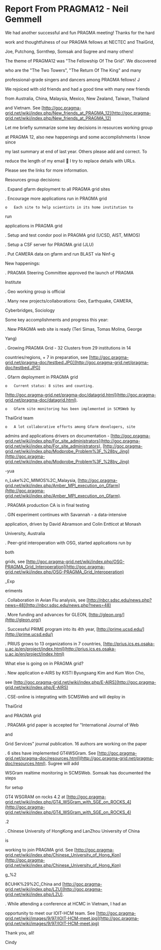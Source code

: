# Report From PRAGMA12 - Neil Gemmell

We had another successful and fun PRAGMA meeting! Thanks for the hard

work and thoughtfulness of our PRAGMA fellows at NECTEC and ThaiGrid,

Joe, Putchong, Sornthep, Somsak and Sugree and many others! 

The theme of PRAGMA12 was "The Fellowship Of The Grid". We discovered

who are the "The Two Towers", "The Return Of The King" and many

professional-grade singers and dancers among PRAGMA fellows! J

We rejoiced with old friends and had a good time with many new friends

from Australia, China, Malaysia, Mexico, New Zealand, Taiwan, Thailand

and Vietnam. See
[http://goc.pragma-grid.net/wiki/index.php/New_friends_at_PRAGMA_12](http://goc.pragma-grid.net/wiki/index.php/New_friends_at_PRAGMA_12) 

Let me briefly summarize some key decisions in resources working group

at PRAGMA 12, also new happenings and some accomplishments I know since

my last summary at end of last year. Others please add and correct. To

reduce the length of my email  🙂  I try to replace details with URLs.

Please see the links for more information.

Resources group decisions:

.	Expand gfarm deployment to all PRAGMA grid sites

.	Encourage more applications run in PRAGMA grid

	o	Each site to help scientists in its home institution to

run

applications in PRAGMA grid

.	Setup and test condor pool in PRAGMA grid (UCSD, AIST, MIMOS)

.	Setup a CSF server for PRAGMA grid (JLU)

.	Put CAMERA data on gfarm and run BLAST via Ninf-g

New happenings:

.	PRAGMA Steering Committee approved the launch of PRAGMA

Institute

.	Geo working group is official

.	Many new projects/collaborations: Geo, Earthquake, CAMERA,

Cyberbridges, Sociology

Some key accomplishments and progress this year:

.	New PRAGMA web site is ready (Teri Simas, Tomas Molina, George

Yang)

.	Growing PRAGMA Grid - 32 Clusters from 29 institutions in 14

countries/regions, + 7 in preparation, see
[http://goc.pragma-grid.net/pragma-doc/testbed.JPG](http://goc.pragma-grid.net/pragma-doc/testbed.JPG) 

.	Gfarm deployment in PRAGMA grid

	o	Current status: 8 sites and counting.
[http://goc.pragma-grid.net/pragma-doc/datagrid.html](http://goc.pragma-grid.net/pragma-doc/datagrid.html).

	o	Gfarm site monitoring has been implemented in SCMSWeb by

ThaiGrid team 

	o	A lot collaborative efforts among Gfarm developers, site

admins and applications drivers on documentation -
[http://goc.pragma-grid.net/wiki/index.php/For_site_administrators](http://goc.pragma-grid.net/wiki/index.php/For_site_administrators),
[http://goc.pragma-grid.net/wiki/index.php/Modprobe_Problem%3F_%28by_Jing](http://goc.pragma-grid.net/wiki/index.php/Modprobe_Problem%3F_%28by_Jing)

-yua

n_Luke%2C_MIMOS%2C_Malaysia,
[http://goc.pragma-grid.net/wiki/index.php/Amber_MPI_execution_on_Gfarm](http://goc.pragma-grid.net/wiki/index.php/Amber_MPI_execution_on_Gfarm). 

.	PRAGMA production CA is in final testing

.	GIN experiment continues with Savannah - a data-intensive

application, driven by David Abramson and Colin Entticot at Monash

University, Australia

.	Peer-grid interoperation with OSG, started applications run by

both

grids, see
[http://goc.pragma-grid.net/wiki/index.php/OSG-PRAGMA_Grid_Interoperation](http://goc.pragma-grid.net/wiki/index.php/OSG-PRAGMA_Grid_Interoperation)

_Exp

eriments 

.	Collaboration in Avian Flu analysis, see
[http://nbcr.sdsc.edu/news.php?news=48](http://nbcr.sdsc.edu/news.php?news=48) 

.	More funding and advances for GLEON, [http://gleon.org/](http://gleon.org/) 

.	Successful PRIME program into its 4th year,
[http://prime.ucsd.edu/](http://prime.ucsd.edu/) 

.	PRIUS grows to 13 organizations in 7 countries,
[http://prius.ics.es.osaka-u.ac.jp/en/project/index.html](http://prius.ics.es.osaka-u.ac.jp/en/project/index.html) 

What else is going on in PRAGMA grid?

.	New application e-AIRS by KISTI Byungsang Kim and Kum Won Cho,

see
[http://goc.pragma-grid.net/wiki/index.php/E-AIRS](http://goc.pragma-grid.net/wiki/index.php/E-AIRS) 

.	CSE-online is integrating with SCMSWeb and will deploy in

ThaiGrid

and PRAGMA grid

.	PRAGMA grid paper is accepted for "International Journal of Web

and

Grid Services" journal publication. 16 authors are working on the paper

.	6 sites have implemented GT4WSGram. See
[http://goc.pragma-grid.net/pragma-doc/resources.html](http://goc.pragma-grid.net/pragma-doc/resources.html). Sugree will add

WSGram realtime monitoring in SCMSWeb. Somsak has documented the steps

for setup

GT4 WSGRAM on rocks 4.2 at
[http://goc.pragma-grid.net/wiki/index.php/GT4_WSGram_with_SGE_on_ROCKS_4](http://goc.pragma-grid.net/wiki/index.php/GT4_WSGram_with_SGE_on_ROCKS_4)

.2

.	Chinese University of HongKong and LanZhou University of China

is

working to join PRAGMA grid. See
[http://goc.pragma-grid.net/wiki/index.php/Chinese_University_of_Hong_Kon](http://goc.pragma-grid.net/wiki/index.php/Chinese_University_of_Hong_Kon)

g_%2

8CUHK%29%2C_China and [http://goc.pragma-grid.net/wiki/index.php/LZU](http://goc.pragma-grid.net/wiki/index.php/LZU).

.	While attending a conference at HCMC in Vietnam, I had an

opportunity to meet our IOIT-HCM team. See
[http://goc.pragma-grid.net/wiki/images/9/97/IOIT-HCM-meet.jpg](http://goc.pragma-grid.net/wiki/images/9/97/IOIT-HCM-meet.jpg)

Thank you, all!

Cindy
